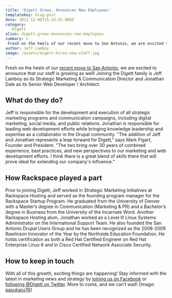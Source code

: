 ```yaml
---
title: 'Digett Grows, Announces New Employees'
templateKey: blog-post
date: 2012-12-06T15:24:52.000Z
category: 
  -Digett
alias: digett-grows-announces-new-employees
summary: > 
 Fresh on the heels of our recent move to San Antonio, we are excited to announce that our staff is growing as well! Joining the Digett family is Jeff Lamboy as its Strategic Marketing &amp; Communication Director and Jonathan Dale as its Senior Web Developer / Architect.
author: Jeff Lamboy
image: /assets/digett-hires-new-staff.jpg
---
```


Fresh on the heels of our [recent move to San Antonio](http://www.digett.com/blog/09/24/2012/digett-office-moving), we are excited to announce that our staff is growing as well! Joining the Digett family is Jeff Lamboy as its Strategic Marketing & Communication Director and Jonathan Dale as its Senior Web Developer / Architect.

What do they do?
----------------

Jeff is responsible for the development and execution of all strategic marketing programs and communication campaigns, including digital marketing, social media, and public relations. Jonathan is responsible for leading web development efforts while bringing knowledge leadership and expertise as a collaborator in the Drupal community. "The addition of Jeff and Jonathan represents a leap forward for Digett," says Mark Figart, Founder and President. "The two bring over 30 years of combined experience, best practices, and new perspectives to our marketing and web development efforts. I think there is a great blend of skills there that will prove ideal for extending our company's influence."

How Rackspace played a part
---------------------------

Prior to joining Digett, Jeff worked in Strategic Marketing Initiatives at Rackspace Hosting and served as the founding program manager for the Rackspace Startup Program. He graduated from the University of Denver with a Master’s degree in Communication (Marketing & PR) and a Bachelor’s degree in Business from the University of the Incarnate Word. Another Rackspace Hosting alum, Jonathan worked as a Level III Linux Systems Administrator on the International Support Team. He also founded the San Antonio Drupal Users Group and he has been recognized as the 2008-2009 Rawlinson Innovator of the Year by the Northside Education Foundation. He holds certification as both a Red Hat Certified Engineer on Red Hat Enterprise Linux 6 and in Cisco Certified Network Associate Security.

How to keep in touch
--------------------

With all of this growth, exciting things are happening! Stay informed with the latest in marketing news and strategy by [joining us on Facebook](https://www.facebook.com/Digett) or [following @Digett on Twitter](https://twitter.com/Digett). More to come, and we can’t wait! \[Image: [pasukaru76](http://www.flickr.com/photos/pasukaru76/4307077743/)\]